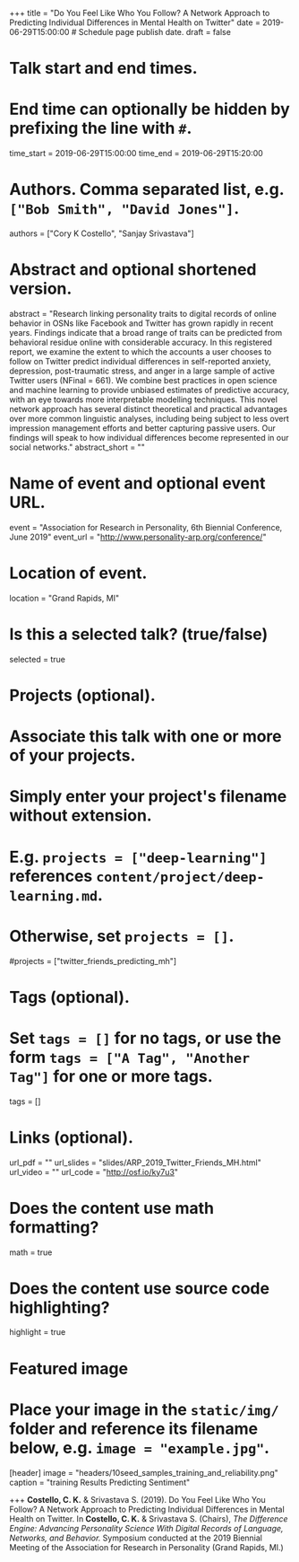 +++
title = "Do You Feel Like Who You Follow? A Network Approach to Predicting Individual Differences in Mental Health on Twitter"
date = 2019-06-29T15:00:00  # Schedule page publish date.
draft = false

# Talk start and end times.
#   End time can optionally be hidden by prefixing the line with `#`.
time_start = 2019-06-29T15:00:00
time_end = 2019-06-29T15:20:00

# Authors. Comma separated list, e.g. `["Bob Smith", "David Jones"]`.
authors = ["Cory K Costello", "Sanjay Srivastava"]

# Abstract and optional shortened version.
abstract = "Research linking personality traits to digital records of online behavior in OSNs like Facebook and Twitter has grown rapidly in recent years. Findings indicate that a broad range of traits can be predicted from behavioral residue online with considerable accuracy. In this registered report, we examine the extent to which the accounts a user chooses to follow on Twitter predict individual differences in self-reported anxiety, depression, post-traumatic stress, and anger in a large sample of active Twitter users (NFinal = 661). We combine best practices in open science and machine learning to provide unbiased estimates of predictive accuracy, with an eye towards more interpretable modelling techniques. This novel network approach has several distinct theoretical and practical advantages over more common linguistic analyses, including being subject to less overt impression management efforts and better capturing passive users. Our findings will speak to how individual differences become represented in our social networks."
abstract_short = ""

# Name of event and optional event URL.
event = "Association for Research in Personality, 6th Biennial Conference, June 2019"
event_url = "http://www.personality-arp.org/conference/"

# Location of event.
location = "Grand Rapids, MI"

# Is this a selected talk? (true/false)
selected = true

# Projects (optional).
#   Associate this talk with one or more of your projects.
#   Simply enter your project's filename without extension.
#   E.g. `projects = ["deep-learning"]` references `content/project/deep-learning.md`.
#   Otherwise, set `projects = []`.
#projects = ["twitter_friends_predicting_mh"]

# Tags (optional).
#   Set `tags = []` for no tags, or use the form `tags = ["A Tag", "Another Tag"]` for one or more tags.
tags = []

# Links (optional).
url_pdf = ""
url_slides = "slides/ARP_2019_Twitter_Friends_MH.html"
url_video = ""
url_code = "http://osf.io/ky7u3"

# Does the content use math formatting?
math = true

# Does the content use source code highlighting?
highlight = true

# Featured image
# Place your image in the `static/img/` folder and reference its filename below, e.g. `image = "example.jpg"`.
[header]
image = "headers/10seed_samples_training_and_reliability.png"
caption = "training Results Predicting Sentiment"

+++
**Costello, C. K.** & Srivastava S. (2019). Do You Feel Like Who You Follow? A Network Approach to Predicting Individual Differences in Mental Health on Twitter. In **Costello, C. K.** & Srivastava S. (Chairs), *The Difference Engine: Advancing Personality Science With Digital Records of Language, Networks, and Behavior.* Symposium conducted at the 2019 Biennial Meeting of the Association for Research in Personality (Grand Rapids, MI.)